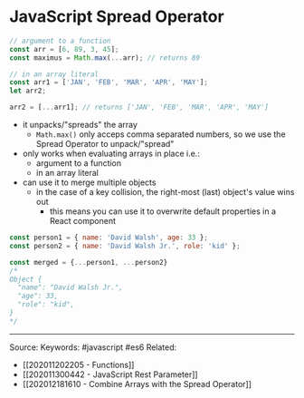 # JavaScript Spread Operator

```js
// argument to a function
const arr = [6, 89, 3, 45];
const maximus = Math.max(...arr); // returns 89

// in an array literal
const arr1 = ['JAN', 'FEB', 'MAR', 'APR', 'MAY'];
let arr2;

arr2 = [...arr1]; // returns ['JAN', 'FEB', 'MAR', 'APR', 'MAY']
```
- it unpacks/"spreads" the array
	- `Math.max()` only acceps comma separated numbers, so we use the Spread Operator to unpack/"spread"
- only works when evaluating arrays in place i.e.:
	- argument to a function
	- in an array literal
- can use it to merge multiple objects
  - in the case of a key collision, the right-most (last) object's value wins out
	- this means you can use it to overwrite default properties in a React component
```js
const person1 = { name: 'David Walsh', age: 33 };
const person2 = { name: 'David Walsh Jr.', role: 'kid' };

const merged = {...person1, ...person2}
/*
Object {
  "name": "David Walsh Jr.",
  "age": 33,
  "role": "kid",
}
*/
```


---
Source:
Keywords: #javascript #es6 
Related: 
- [[202011202205 - Functions]]
- [[202011300442 - JavaScript Rest Parameter]]
- [[202012181610 - Combine Arrays with the Spread Operator]]